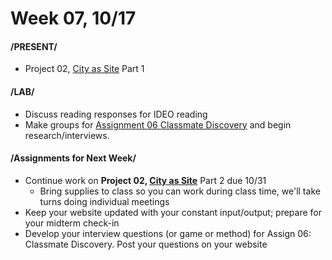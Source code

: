 # Week 07, 10/17

#### /PRESENT/

* Project 02, [City as Site](city_as_site.md) Part 1

#### /LAB/

* Discuss reading responses for IDEO reading
* Make groups for [Assignment 06 Classmate Discovery](classmate_discovery.md) and begin research/interviews.  

#### /Assignments for Next Week/

* Continue work on **Project 02, [City as Site](city_as_site.md)** Part 2 due 10/31 
    * Bring supplies to class so you can work during class time, we'll take turns doing individual meetings  
* Keep your website updated with your constant input/output; prepare for your midterm check-in  
* Develop your interview questions (or game or method) for Assign 06: Classmate Discovery. Post your questions on your website 
